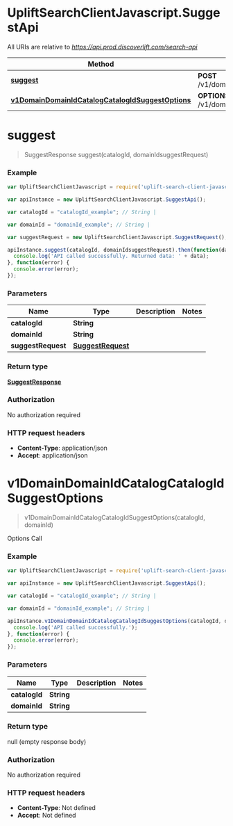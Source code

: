 # UpliftSearchClientJavascript.SuggestApi

All URIs are relative to *https://api.prod.discoverlift.com/search-api*

Method | HTTP request | Description
------------- | ------------- | -------------
[**suggest**](SuggestApi.md#suggest) | **POST** /v1/domain/{domainId}/catalog/{catalogId}/suggest | 
[**v1DomainDomainIdCatalogCatalogIdSuggestOptions**](SuggestApi.md#v1DomainDomainIdCatalogCatalogIdSuggestOptions) | **OPTIONS** /v1/domain/{domainId}/catalog/{catalogId}/suggest | Options Call


<a name="suggest"></a>
# **suggest**
> SuggestResponse suggest(catalogId, domainIdsuggestRequest)



### Example
```javascript
var UpliftSearchClientJavascript = require('uplift-search-client-javascript');

var apiInstance = new UpliftSearchClientJavascript.SuggestApi();

var catalogId = "catalogId_example"; // String | 

var domainId = "domainId_example"; // String | 

var suggestRequest = new UpliftSearchClientJavascript.SuggestRequest(); // SuggestRequest | 

apiInstance.suggest(catalogId, domainIdsuggestRequest).then(function(data) {
  console.log('API called successfully. Returned data: ' + data);
}, function(error) {
  console.error(error);
});

```

### Parameters

Name | Type | Description  | Notes
------------- | ------------- | ------------- | -------------
 **catalogId** | **String**|  | 
 **domainId** | **String**|  | 
 **suggestRequest** | [**SuggestRequest**](SuggestRequest.md)|  | 

### Return type

[**SuggestResponse**](SuggestResponse.md)

### Authorization

No authorization required

### HTTP request headers

 - **Content-Type**: application/json
 - **Accept**: application/json

<a name="v1DomainDomainIdCatalogCatalogIdSuggestOptions"></a>
# **v1DomainDomainIdCatalogCatalogIdSuggestOptions**
> v1DomainDomainIdCatalogCatalogIdSuggestOptions(catalogId, domainId)

Options Call

### Example
```javascript
var UpliftSearchClientJavascript = require('uplift-search-client-javascript');

var apiInstance = new UpliftSearchClientJavascript.SuggestApi();

var catalogId = "catalogId_example"; // String | 

var domainId = "domainId_example"; // String | 

apiInstance.v1DomainDomainIdCatalogCatalogIdSuggestOptions(catalogId, domainId).then(function() {
  console.log('API called successfully.');
}, function(error) {
  console.error(error);
});

```

### Parameters

Name | Type | Description  | Notes
------------- | ------------- | ------------- | -------------
 **catalogId** | **String**|  | 
 **domainId** | **String**|  | 

### Return type

null (empty response body)

### Authorization

No authorization required

### HTTP request headers

 - **Content-Type**: Not defined
 - **Accept**: Not defined

